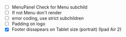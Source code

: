 - [ ] MenuPanel Check for Menu subchild
- [ ] If not Menu don't render
- [ ] error coding, use strict subchildren
- [ ] Padding on logo
- [x] Footer dissapears on Tablet size (portrait) (Ipad Air 2)
